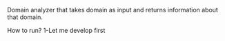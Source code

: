 Domain analyzer that takes domain as input and returns information about that domain. 

How to run?
  1-Let me develop first
